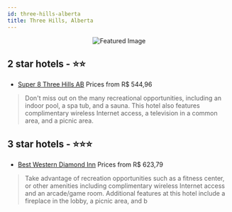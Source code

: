 ```yaml
---
id: three-hills-alberta
title: Three Hills, Alberta
---
```


<center><img src="https://i.travelapi.com/hotels/1000000/860000/855300/855268/fbdc54f1_z.jpg" alt="Featured Image" /></center>


##  2 star hotels - ⭐️⭐️

-    [Super 8 Three Hills AB](https://us.hurb.com/hotels/three-hills/super-8-three-hills-ab-JNP-JP801171?cmp=18055) Prices from R$ 544,96
   > Don't miss out on the many recreational opportunities, including an indoor pool, a spa tub, and a sauna. This hotel also features complimentary wireless Internet access, a television in a common area, and a picnic area.

##  3 star hotels - ⭐️⭐️⭐️

-    [Best Western Diamond Inn](https://us.hurb.com/hotels/three-hills/best-western-diamond-inn-JNP-JP088372?cmp=18055) Prices from R$ 623,79
   > Take advantage of recreation opportunities such as a fitness center, or other amenities including complimentary wireless Internet access and an arcade/game room. Additional features at this hotel include a fireplace in the lobby, a picnic area, and b
